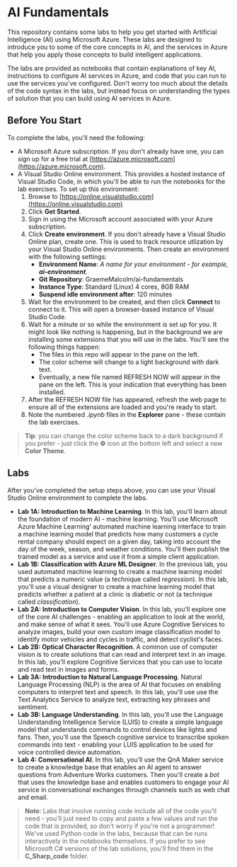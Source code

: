 # AI Fundamentals

This repository contains some labs to help you get started with Artificial Intelligence (AI) using Microsoft Azure. These labs are designed to introduce you to some of the core concepts in AI, and the services in Azure that help you apply those concepts to build intelligent applications.

The labs are provided as notebooks that contain explanations of key AI, instructions to configure AI services in Azure, and code that you can run to use the services you've configured. Don't worry too much about the details of the code syntax in the labs, but instead focus on understanding the types of solution that you can build using AI services in Azure.

## Before You Start

To complete the labs, you'll need the following:

- A Microsoft Azure subscription. If you don't already have one, you can sign up for a free trial at [https://azure.microsoft.com](https://azure.microsoft.com).
- A Visual Studio Online environment. This provides a hosted instance of Visual Studio Code, in which you'll be able to run the notebooks for the lab exercises. To set up this environment:
    1. Browse to [https://online.visualstudio.com](https://online.visualstudio.com)
    2. Click **Get Started**.
    3. Sign in using the Microsoft account associated with your Azure subscription.
    4. Click **Create environment**. If you don't already have a Visual Studio Online plan, create one. This is used to track resource utlization by your Visual Studio Online environments. Then create an environment with the following settings:
        - **Environment Name**: *A name for your environment - for example, **ai-environment**.*
        - **Git Repository**: GraemeMalcolm/ai-fundamentals
        - **Instance Type**: Standard (Linux) 4 cores, 8GB RAM
        - **Suspend idle environment after**: 120 minutes
    5. Wait for the environment to be created, and then click **Connect** to connect to it. This will open a browser-based instance of Visual Studio Code.
    6. Wait for a minute or so while the environment is set up for you. It might look like nothing is happening, but in the background we are installing some extensions that you will use in the labs. You'll see the following things happen:
        - The files in this repo will appear in the pane on the left.
        - The color scheme will change to a light background with dark text.
        - Eventually, a new file named REFRESH NOW will appear in the pane on the left. This is your indication that everything has been installed.
    7. After the REFRESH NOW file has appeared, refresh the web page to ensure all of the extensions are loaded and you're ready to start.
    8. Note the numbered *.ipynb* files in the **Explorer** pane - these contain the lab exercises.

> **Tip**: you can change the color scheme back to a dark background if you prefer - just click the **&#9881;** icon at the bottom left and select a new **Color Theme**.

## Labs

After you've completed the setup steps above, you can use your Visual Studio Online environment to complete the labs.

- **Lab 1A: Introduction to Machine Learning**. In this lab, you'll learn about the foundation of modern AI - machine learning. You'll use Microsoft Azure Machine Learning' automated machine learning interface to train a machine learning model that predicts how many customers a cycle rental company should expect on a given day, taking into account the day of the week, season, and weather conditions. You'll then publish the trained model as a service and use it from a simple client application.
- **Lab 1B: Classification with Azure ML Designer**. In the previous lab, you used automated machine learning to create a machine learning model that predicts a numeric value (a technique called *regression*). In this lab, you'll use a visual designer to create a machine learning model that predicts whether a patient at a clinic is diabetic or not (a technique called *classification*).
- **Lab 2A: Introduction to Computer Vision**. In this lab, you'll explore one of the core AI challenges - enabling an application to look at the world, and make sense of what it sees. You'll use Azure Cognitive Services to analyze images, build your own custom image classification model to identify motor vehicles and cycles in traffic, and detect cyclist's faces.
- **Lab 2B: Optical Character Recognition**. A common use of computer vision is to create solutions that can read and interpret text in an image. In this lab, you'll explore Cognitive Services that you can use to locate and read text in images and forms.
- **Lab 3A: Introduction to Natural Language Processing**. Natural Language Processing (NLP) is the area of AI that focuses on enabling computers to interpret text and speech. In this lab, you'll use use the Text Analytics Service to analyze text, extracting key phrases and sentiment.
- **Lab 3B: Language Understanding**. In this lab, you'll use the Language Understanding Intelligence Service (LUIS) to create a simple language model that understands commands to control devices like lights and fans. Then, you'll use the Speech cognitive service to transcribe spoken commands into text - enabling your LUIS application to be used for voice controlled device automation.
- **Lab 4: Conversational AI**. In this lab, you'll use the QnA Maker service to create a knowledge base that enables an AI agent to answer questions from Adventure Works customers. Then you'll create a *bot* that uses the knowledge base and enables customers to engage your AI service in conversational exchanges through channels such as web chat and email.

> **Note**: Labs that involve running code include all of the code you'll need - you'll just need to copy and paste a few values and run the code that is provided, so don't worry if you're not a programmer! We've used Python code in the labs, because that can be runs interactively in the notebooks themselves. If you prefer to see Microsoft C# versions of the lab solutions, you'll find them in the **C_Sharp_code** folder.